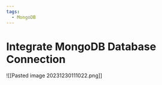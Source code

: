 ```yaml
---
tags:
  - MongoDB
---
```

# Integrate MongoDB Database Connection
![[Pasted image 20231230111022.png]]

